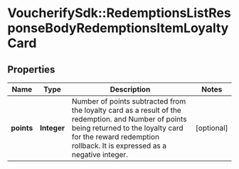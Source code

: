 # VoucherifySdk::RedemptionsListResponseBodyRedemptionsItemLoyaltyCard

## Properties

| Name | Type | Description | Notes |
| ---- | ---- | ----------- | ----- |
| **points** | **Integer** | Number of points subtracted from the loyalty card as a result of the redemption. and Number of points being returned to the loyalty card for the reward redemption rollback. It is expressed as a negative integer. | [optional] |


